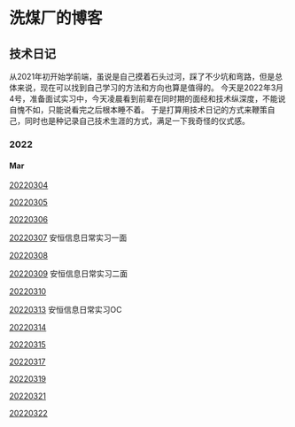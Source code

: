 # 洗煤厂的博客



## 技术日记
  从2021年初开始学前端，虽说是自己摸着石头过河，踩了不少坑和弯路，但是总体来说，现在可以找到自己学习的方法和方向也算是值得的。
今天是2022年3月4号，准备面试实习中，今天凌晨看到前辈在同时期的面经和技术纵深度，不能说自愧不如，只能说看完之后根本睡不着。
于是打算用技术日记的方式来鞭策自己，同时也是种记录自己技术生涯的方式，满足一下我奇怪的仪式感。

### 2022
#### Mar

[20220304](https://github.com/4may-mcx/Blog/issues/1)

[20220305](https://github.com/4may-mcx/Blog/issues/2)

[20220306](https://github.com/4may-mcx/Blog/issues/3)

[20220307](https://github.com/4may-mcx/Blog/issues/4)    安恒信息日常实习一面

[20220308](https://github.com/4may-mcx/Blog/issues/5)

[20220309](https://github.com/4may-mcx/Blog/issues/6)    安恒信息日常实习二面

[20220310](https://github.com/4may-mcx/Blog/issues/7)

[20220313](https://github.com/4may-mcx/Blog/issues/8)    安恒信息日常实习OC

[20220314](https://github.com/4may-mcx/Blog/issues/9)

[20220315](https://github.com/4may-mcx/Blog/issues/10)

[20220317](https://github.com/4may-mcx/Blog/issues/11)

[20220319](https://github.com/4may-mcx/Blog/issues/12)

[20220321](https://github.com/4may-mcx/Blog/issues/13)

[20220322](https://github.com/4may-mcx/Blog/issues/14)
